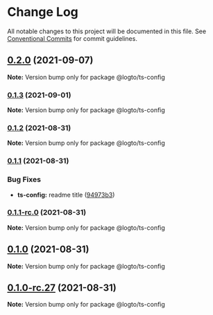 # Change Log

All notable changes to this project will be documented in this file.
See [Conventional Commits](https://conventionalcommits.org) for commit guidelines.

## [0.2.0](https://github.com/logto-io/config/compare/v0.1.3...v0.2.0) (2021-09-07)

**Note:** Version bump only for package @logto/ts-config





### [0.1.3](https://github.com/logto-io/config/compare/v0.1.2...v0.1.3) (2021-09-01)

**Note:** Version bump only for package @logto/ts-config





### [0.1.2](https://github.com/logto-io/config/compare/v0.1.1...v0.1.2) (2021-08-31)

**Note:** Version bump only for package @logto/ts-config





### [0.1.1](https://github.com/logto-io/config/compare/v0.1.1-rc.0...v0.1.1) (2021-08-31)


### Bug Fixes

* **ts-config:** readme title ([94973b3](https://github.com/logto-io/config/commit/94973b3bcc961990cf62b1acfc9acba1a0061aa9))



### [0.1.1-rc.0](https://github.com/logto-io/config/compare/v0.1.0...v0.1.1-rc.0) (2021-08-31)

**Note:** Version bump only for package @logto/ts-config





## [0.1.0](https://github.com/logto-io/config/compare/v0.1.0-rc.27...v0.1.0) (2021-08-31)

**Note:** Version bump only for package @logto/ts-config





## [0.1.0-rc.27](https://github.com/logto-io/config/compare/v0.1.0-rc.26...v0.1.0-rc.27) (2021-08-31)

**Note:** Version bump only for package @logto/ts-config
